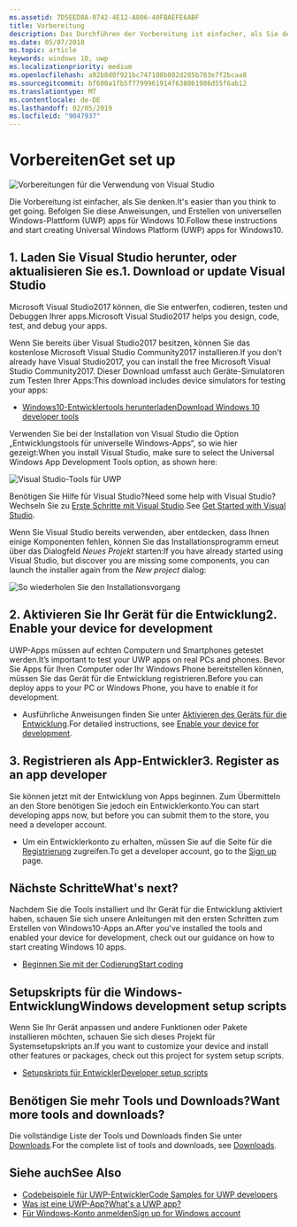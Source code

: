 ```yaml
---
ms.assetid: 7D5EED8A-0742-4E12-A806-40FBAEFE6ABF
title: Vorbereitung
description: Das Durchführen der Vorbereitung ist einfacher, als Sie denken. Befolgen Sie diese Anweisungen, und Erstellen von universellen Windows-Plattform (UWP) apps für Windows 10.
ms.date: 05/07/2018
ms.topic: article
keywords: windows 10, uwp
ms.localizationpriority: medium
ms.openlocfilehash: a92b8d0f921bc747108b802d285b783e7f2bcaa8
ms.sourcegitcommit: bf600a1fb5f7799961914f638061986d55f6ab12
ms.translationtype: MT
ms.contentlocale: de-DE
ms.lasthandoff: 02/05/2019
ms.locfileid: "9047937"
---
```

# <a name="get-set-up"></a><span data-ttu-id="b127d-105">Vorbereiten</span><span class="sxs-lookup"><span data-stu-id="b127d-105">Get set up</span></span>

![Vorbereitungen für die Verwendung von Visual Studio](images/VisualStudio2017Hero_ImageXL-LG.png)

<span data-ttu-id="b127d-107">Die Vorbereitung ist einfacher, als Sie denken.</span><span class="sxs-lookup"><span data-stu-id="b127d-107">It's easier than you think to get going.</span></span> <span data-ttu-id="b127d-108">Befolgen Sie diese Anweisungen, und Erstellen von universellen Windows-Plattform (UWP) apps für Windows 10.</span><span class="sxs-lookup"><span data-stu-id="b127d-108">Follow these instructions and start creating Universal Windows Platform (UWP) apps for Windows10.</span></span>

## <a name="1-download-or-update-visual-studio"></a><span data-ttu-id="b127d-109">1. Laden Sie Visual Studio herunter, oder aktualisieren Sie es.</span><span class="sxs-lookup"><span data-stu-id="b127d-109">1. Download or update Visual Studio</span></span>

<span data-ttu-id="b127d-110">Microsoft Visual Studio2017 können, die Sie entwerfen, codieren, testen und Debuggen Ihrer apps.</span><span class="sxs-lookup"><span data-stu-id="b127d-110">Microsoft Visual Studio2017 helps you design, code, test, and debug your apps.</span></span>

<span data-ttu-id="b127d-111">Wenn Sie bereits über Visual Studio2017 besitzen, können Sie das kostenlose Microsoft Visual Studio Community2017 installieren.</span><span class="sxs-lookup"><span data-stu-id="b127d-111">If you don't already have Visual Studio2017, you can install the free Microsoft Visual Studio Community2017.</span></span> <span data-ttu-id="b127d-112">Dieser Download umfasst auch Geräte-Simulatoren zum Testen Ihrer Apps:</span><span class="sxs-lookup"><span data-stu-id="b127d-112">This download includes device simulators for testing your apps:</span></span>

-   [<span data-ttu-id="b127d-113">Windows10-Entwicklertools herunterladen</span><span class="sxs-lookup"><span data-stu-id="b127d-113">Download Windows 10 developer tools</span></span>](https://go.microsoft.com/fwlink/p/?LinkID=534189)

<span data-ttu-id="b127d-114">Verwenden Sie bei der Installation von Visual Studio die Option „Entwicklungstools für universelle Windows-Apps“, so wie hier gezeigt:</span><span class="sxs-lookup"><span data-stu-id="b127d-114">When you install Visual Studio, make sure to select the Universal Windows App Development Tools option, as shown here:</span></span>

![Visual Studio-Tools für UWP](images/vs-2017-community-setup.png)

<span data-ttu-id="b127d-116">Benötigen Sie Hilfe für Visual Studio?</span><span class="sxs-lookup"><span data-stu-id="b127d-116">Need some help with Visual Studio?</span></span> <span data-ttu-id="b127d-117">Wechseln Sie zu [Erste Schritte mit Visual Studio](https://www.visualstudio.com/vs/getting-started).</span><span class="sxs-lookup"><span data-stu-id="b127d-117">See [Get Started with Visual Studio](https://www.visualstudio.com/vs/getting-started).</span></span>

<span data-ttu-id="b127d-118">Wenn Sie Visual Studio bereits verwenden, aber entdecken, dass Ihnen einige Komponenten fehlen, können Sie das Installationsprogramm erneut über das Dialogfeld *Neues Projekt* starten:</span><span class="sxs-lookup"><span data-stu-id="b127d-118">If you have already started using Visual Studio, but discover you are missing some components, you can launch the installer again from the *New project* dialog:</span></span>

   ![So wiederholen Sie den Installationsvorgang](images/win10-cs-install.png)


## <a name="2-enable-your-device-for-development"></a><span data-ttu-id="b127d-120">2. Aktivieren Sie Ihr Gerät für die Entwicklung</span><span class="sxs-lookup"><span data-stu-id="b127d-120">2. Enable your device for development</span></span>

<span data-ttu-id="b127d-121">UWP-Apps müssen auf echten Computern und Smartphones getestet werden.</span><span class="sxs-lookup"><span data-stu-id="b127d-121">It’s important to test your UWP apps on real PCs and phones.</span></span> <span data-ttu-id="b127d-122">Bevor Sie Apps für Ihren Computer oder Ihr Windows Phone bereitstellen können, müssen Sie das Gerät für die Entwicklung registrieren.</span><span class="sxs-lookup"><span data-stu-id="b127d-122">Before you can deploy apps to your PC or Windows Phone, you have to enable it for development.</span></span>

-   <span data-ttu-id="b127d-123">Ausführliche Anweisungen finden Sie unter [Aktivieren des Geräts für die Entwicklung](enable-your-device-for-development.md).</span><span class="sxs-lookup"><span data-stu-id="b127d-123">For detailed instructions, see [Enable your device for development](enable-your-device-for-development.md).</span></span>

## <a name="3-register-as-an-app-developer"></a><span data-ttu-id="b127d-124">3. Registrieren als App-Entwickler</span><span class="sxs-lookup"><span data-stu-id="b127d-124">3. Register as an app developer</span></span>

<span data-ttu-id="b127d-125">Sie können jetzt mit der Entwicklung von Apps beginnen. Zum Übermitteln an den Store benötigen Sie jedoch ein Entwicklerkonto.</span><span class="sxs-lookup"><span data-stu-id="b127d-125">You can start developing apps now, but before you can submit them to the store, you need a developer account.</span></span>

-   <span data-ttu-id="b127d-126">Um ein Entwicklerkonto zu erhalten, müssen Sie auf die Seite für die [Registrierung](sign-up.md) zugreifen.</span><span class="sxs-lookup"><span data-stu-id="b127d-126">To get a developer account, go to the [Sign up](sign-up.md) page.</span></span>

## <a name="whats-next"></a><span data-ttu-id="b127d-127">Nächste Schritte</span><span class="sxs-lookup"><span data-stu-id="b127d-127">What's next?</span></span>

<span data-ttu-id="b127d-128">Nachdem Sie die Tools installiert und Ihr Gerät für die Entwicklung aktiviert haben, schauen Sie sich unsere Anleitungen mit den ersten Schritten zum Erstellen von Windows10-Apps an.</span><span class="sxs-lookup"><span data-stu-id="b127d-128">After you've installed the tools and enabled your device for development, check out our guidance on how to start creating Windows 10 apps.</span></span>

-   [<span data-ttu-id="b127d-129">Beginnen Sie mit der Codierung</span><span class="sxs-lookup"><span data-stu-id="b127d-129">Start coding</span></span>](create-uwp-apps.md)

## <a name="windows-development-setup-scripts"></a><span data-ttu-id="b127d-130">Setupskripts für die Windows-Entwicklung</span><span class="sxs-lookup"><span data-stu-id="b127d-130">Windows development setup scripts</span></span>

<span data-ttu-id="b127d-131">Wenn Sie Ihr Gerät anpassen und andere Funktionen oder Pakete installieren möchten, schauen Sie sich dieses Projekt für Systemsetupskripts an.</span><span class="sxs-lookup"><span data-stu-id="b127d-131">If you want to customize your device and install other features or packages, check out this project for system setup scripts.</span></span>

- [<span data-ttu-id="b127d-132">Setupskripts für Entwickler</span><span class="sxs-lookup"><span data-stu-id="b127d-132">Developer setup scripts</span></span>](https://github.com/Microsoft/windows-dev-box-setup-scripts)

## <a name="want-more-tools-and-downloads"></a><span data-ttu-id="b127d-133">Benötigen Sie mehr Tools und Downloads?</span><span class="sxs-lookup"><span data-stu-id="b127d-133">Want more tools and downloads?</span></span>

<span data-ttu-id="b127d-134">Die vollständige Liste der Tools und Downloads finden Sie unter [Downloads](https://go.microsoft.com/fwlink/p/?linkid=285935).</span><span class="sxs-lookup"><span data-stu-id="b127d-134">For the complete list of tools and downloads, see [Downloads](https://go.microsoft.com/fwlink/p/?linkid=285935).</span></span>

## <a name="see-also"></a><span data-ttu-id="b127d-135">Siehe auch</span><span class="sxs-lookup"><span data-stu-id="b127d-135">See Also</span></span>

* [<span data-ttu-id="b127d-136">Codebeispiele für UWP-Entwickler</span><span class="sxs-lookup"><span data-stu-id="b127d-136">Code Samples for UWP developers</span></span>](https://developer.microsoft.com/windows/samples)
* [<span data-ttu-id="b127d-137">Was ist eine UWP-App?</span><span class="sxs-lookup"><span data-stu-id="b127d-137">What's a UWP app?</span></span>](universal-application-platform-guide.md)
* [<span data-ttu-id="b127d-138">Für Windows-Konto anmelden</span><span class="sxs-lookup"><span data-stu-id="b127d-138">Sign up for Windows account</span></span>](sign-up.md)
